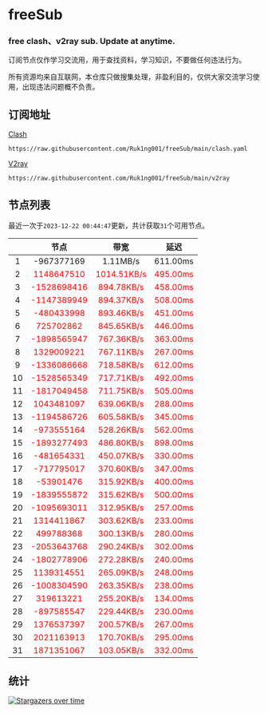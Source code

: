 # freeSub
### free clash、v2ray sub. Update at anytime.

订阅节点仅作学习交流用，用于查找资料，学习知识，不要做任何违法行为。

所有资源均来自互联网，本仓库只做搜集处理，非盈利目的，仅供大家交流学习使用，出现违法问题概不负责。

## 订阅地址
[Clash](https://raw.githubusercontent.com/Ruk1ng001/freeSub/main/clash.yaml)
```
https://raw.githubusercontent.com/Ruk1ng001/freeSub/main/clash.yaml
```
[V2ray](https://raw.githubusercontent.com/Ruk1ng001/freeSub/main/v2ray)
```
https://raw.githubusercontent.com/Ruk1ng001/freeSub/main/v2ray
```

## 节点列表

最近一次于`2023-12-22 00:44:47`更新，共计获取`31`个可用节点。

|  | 节点 | 带宽 | 延迟 |
|:-:|:--:|:--:|:--:|
 | 1 | -967377169 | 1.11MB/s | 611.00ms |
 | 2 | <font color=red>1148647510</font> | <font color=red>1014.51KB/s</font> | <font color=red>495.00ms</font> |
 | 3 | <font color=red>-1528698416</font> | <font color=red>894.78KB/s</font> | <font color=red>458.00ms</font> |
 | 4 | <font color=red>-1147389949</font> | <font color=red>894.37KB/s</font> | <font color=red>508.00ms</font> |
 | 5 | <font color=red>-480433998</font> | <font color=red>893.46KB/s</font> | <font color=red>451.00ms</font> |
 | 6 | <font color=red>725702862</font> | <font color=red>845.65KB/s</font> | <font color=red>446.00ms</font> |
 | 7 | <font color=red>-1898565947</font> | <font color=red>767.36KB/s</font> | <font color=red>363.00ms</font> |
 | 8 | <font color=red>1329009221</font> | <font color=red>767.11KB/s</font> | <font color=red>267.00ms</font> |
 | 9 | <font color=red>-1336086668</font> | <font color=red>718.58KB/s</font> | <font color=red>612.00ms</font> |
 | 10 | <font color=red>-1528565349</font> | <font color=red>717.71KB/s</font> | <font color=red>492.00ms</font> |
 | 11 | <font color=red>-1817049458</font> | <font color=red>711.75KB/s</font> | <font color=red>505.00ms</font> |
 | 12 | <font color=red>1043481097</font> | <font color=red>639.06KB/s</font> | <font color=red>288.00ms</font> |
 | 13 | <font color=red>-1194586726</font> | <font color=red>605.58KB/s</font> | <font color=red>345.00ms</font> |
 | 14 | <font color=red>-973555164</font> | <font color=red>528.26KB/s</font> | <font color=red>562.00ms</font> |
 | 15 | <font color=red>-1893277493</font> | <font color=red>486.80KB/s</font> | <font color=red>898.00ms</font> |
 | 16 | <font color=red>-481654331</font> | <font color=red>450.07KB/s</font> | <font color=red>330.00ms</font> |
 | 17 | <font color=red>-717795017</font> | <font color=red>370.60KB/s</font> | <font color=red>347.00ms</font> |
 | 18 | <font color=red>-53901476</font> | <font color=red>315.92KB/s</font> | <font color=red>400.00ms</font> |
 | 19 | <font color=red>-1839555872</font> | <font color=red>315.62KB/s</font> | <font color=red>500.00ms</font> |
 | 20 | <font color=red>-1095693011</font> | <font color=red>312.95KB/s</font> | <font color=red>257.00ms</font> |
 | 21 | <font color=red>1314411867</font> | <font color=red>303.62KB/s</font> | <font color=red>233.00ms</font> |
 | 22 | <font color=red>499788368</font> | <font color=red>300.13KB/s</font> | <font color=red>280.00ms</font> |
 | 23 | <font color=red>-2053643768</font> | <font color=red>290.24KB/s</font> | <font color=red>302.00ms</font> |
 | 24 | <font color=red>-1802778906</font> | <font color=red>272.28KB/s</font> | <font color=red>240.00ms</font> |
 | 25 | <font color=red>1139314551</font> | <font color=red>265.09KB/s</font> | <font color=red>248.00ms</font> |
 | 26 | <font color=red>-1008304590</font> | <font color=red>263.35KB/s</font> | <font color=red>238.00ms</font> |
 | 27 | <font color=red>319613221</font> | <font color=red>255.20KB/s</font> | <font color=red>134.00ms</font> |
 | 28 | <font color=red>-897585547</font> | <font color=red>229.44KB/s</font> | <font color=red>230.00ms</font> |
 | 29 | <font color=red>1376537397</font> | <font color=red>200.57KB/s</font> | <font color=red>267.00ms</font> |
 | 30 | <font color=red>2021163913</font> | <font color=red>170.70KB/s</font> | <font color=red>295.00ms</font> |
 | 31 | <font color=red>1871351067</font> | <font color=red>103.05KB/s</font> | <font color=red>332.00ms</font> |


## 统计

[![Stargazers over time](https://starchart.cc/Ruk1ng001/freeSub.svg)](https://starchart.cc/Ruk1ng001/freeSub)